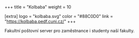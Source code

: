 +++
title = "Kolbaba"
weight = 10

[extra]
logo = "kolbaba.svg"
color = "#88C0D0"
link = "https://kolbaba.pedf.cuni.cz/"
+++

Fakultní poštovní server pro zaměstnance i studenty naší fakulty.
